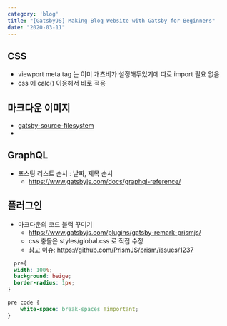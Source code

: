 ```yaml
---
category: 'blog'
title: "[GatsbyJS] Making Blog Website with Gatsby for Beginners"
date: "2020-03-11"
---
```


## CSS
- viewport meta tag 는 이미 개츠비가 설정해두었기에 따로 import 필요 없음
- css 에 calc() 이용해서 바로 적용


##  마크다운 이미지 
- [gatsby-source-filesystem](https://www.gatsbyjs.com/plugins/gatsby-source-filesystem/?=gatsby-source-filesystem)
-

## GraphQL

- 포스팅 리스트 순서 : 날짜, 제목 순서
  - https://www.gatsbyjs.com/docs/graphql-reference/

## 플러그인

- 마크다운의 코드 블럭 꾸미기
  - https://www.gatsbyjs.com/plugins/gatsby-remark-prismjs/
  - css 충돌은 styles/global.css 로 직접 수정
  - 참고 이슈: https://github.com/PrismJS/prism/issues/1237
  
```css
  pre{
  width: 100%;
  background: beige;
  border-radius: 1px;
}

pre code {
    white-space: break-spaces !important;
}
````